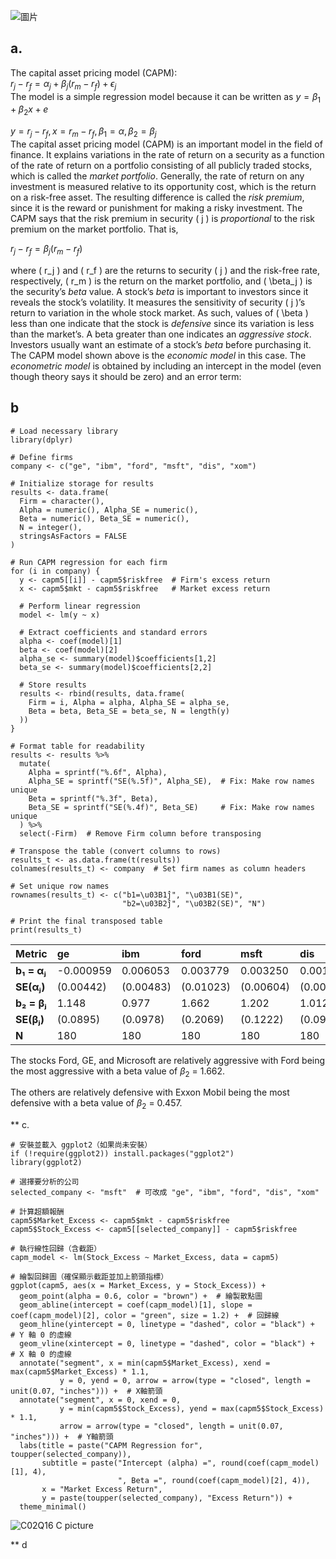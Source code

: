 ![圖片](https://github.com/user-attachments/assets/1bfc746b-97d6-462d-be3c-16f9b5e92f57)

## a.
The capital asset pricing model (CAPM):\
$r_j - r_f = \alpha_j + \beta_j (r_m - r_f) + \epsilon_j$
\
The model is a simple regression model because it can be written as $y = \beta_1 + \beta_2 x +e$

$y = r_j - r_f , x = r_m - r_f , \beta_1 = \alpha ,\beta_2 = \beta_j$
\
The capital asset pricing model (CAPM) is an important model in the field of finance. It explains variations in the rate of return on a security as a function of the rate of return on a portfolio consisting of all publicly traded stocks, which is called the *market portfolio*. Generally, the rate of return on any investment is measured relative to its opportunity cost, which is the return on a risk-free asset. The resulting difference is called the *risk premium*, since it is the reward or punishment for making a risky investment. The CAPM says that the risk premium in security \( j \) is *proportional* to the risk premium on the market portfolio. That is,

$r_j - r_f = \beta_j (r_m - r_f)$

where \( r_j \) and \( r_f \) are the returns to security \( j \) and the risk-free rate, respectively, \( r_m \) is the return on the market portfolio, and \( \beta_j \) is the security’s *beta* value. A stock’s *beta* is important to investors since it reveals the stock’s volatility. It measures the sensitivity of security \( j \)’s return to variation in the whole stock market. As such, values of \( \beta \) less than one indicate that the stock is *defensive* since its variation is less than the market’s. A beta greater than one indicates an *aggressive stock*. Investors usually want an estimate of a stock’s *beta* before purchasing it. The CAPM model shown above is the *economic model* in this case. The *econometric model* is obtained by including an intercept in the model (even though theory says it should be zero) and an error term:

## b
```
# Load necessary library
library(dplyr)

# Define firms
company <- c("ge", "ibm", "ford", "msft", "dis", "xom")

# Initialize storage for results
results <- data.frame(
  Firm = character(), 
  Alpha = numeric(), Alpha_SE = numeric(),
  Beta = numeric(), Beta_SE = numeric(), 
  N = integer(),
  stringsAsFactors = FALSE
)

# Run CAPM regression for each firm
for (i in company) {
  y <- capm5[[i]] - capm5$riskfree  # Firm's excess return
  x <- capm5$mkt - capm5$riskfree   # Market excess return
  
  # Perform linear regression
  model <- lm(y ~ x)
  
  # Extract coefficients and standard errors
  alpha <- coef(model)[1]
  beta <- coef(model)[2]
  alpha_se <- summary(model)$coefficients[1,2]
  beta_se <- summary(model)$coefficients[2,2]
  
  # Store results
  results <- rbind(results, data.frame(
    Firm = i, Alpha = alpha, Alpha_SE = alpha_se,
    Beta = beta, Beta_SE = beta_se, N = length(y)
  ))
}

# Format table for readability
results <- results %>%
  mutate(
    Alpha = sprintf("%.6f", Alpha), 
    Alpha_SE = sprintf("SE(%.5f)", Alpha_SE),  # Fix: Make row names unique
    Beta = sprintf("%.3f", Beta),
    Beta_SE = sprintf("SE(%.4f)", Beta_SE)     # Fix: Make row names unique
  ) %>%
  select(-Firm)  # Remove Firm column before transposing

# Transpose the table (convert columns to rows)
results_t <- as.data.frame(t(results))
colnames(results_t) <- company  # Set firm names as column headers

# Set unique row names
rownames(results_t) <- c("b1=\u03B1̂j", "\u03B1(SE)",
                         "b2=\u03B2̂j", "\u03B2(SE)", "N")

# Print the final transposed table
print(results_t)
```
| Metric      | ge        | ibm      | ford     | msft     | dis      | xom      |
|:-----------|:---------|:--------|:--------|:--------|:--------|:--------|
| **b₁ = αⱼ**  | -0.000959 | 0.006053 | 0.003779 | 0.003250 | 0.001047 | 0.005284 |
| **SE(αⱼ)**   | (0.00442) | (0.00483) | (0.01023) | (0.00604) | (0.00468) | (0.00354) |
| **b₂ = βⱼ**  | 1.148     | 0.977    | 1.662    | 1.202    | 1.012    | 0.457    |
| **SE(βⱼ)**   | (0.0895)  | (0.0978)  | (0.2069)  | (0.1222)  | (0.0946)  | (0.0716)  |
| **N**        | 180       | 180      | 180      | 180      | 180      | 180      |

The stocks Ford, GE, and Microsoft are relatively aggressive with Ford being the most aggressive with a beta value of $\beta_2$ = 1.662. 

The others are relatively defensive with Exxon Mobil being the most defensive with a beta value of $\beta_2$ = 0.457.


** c.
```
# 安裝並載入 ggplot2（如果尚未安裝）
if (!require(ggplot2)) install.packages("ggplot2")
library(ggplot2)

# 選擇要分析的公司
selected_company <- "msft"  # 可改成 "ge", "ibm", "ford", "dis", "xom"

# 計算超額報酬
capm5$Market_Excess <- capm5$mkt - capm5$riskfree
capm5$Stock_Excess <- capm5[[selected_company]] - capm5$riskfree

# 執行線性回歸（含截距）
capm_model <- lm(Stock_Excess ~ Market_Excess, data = capm5)

# 繪製回歸圖（確保顯示截距並加上箭頭指標）
ggplot(capm5, aes(x = Market_Excess, y = Stock_Excess)) +
  geom_point(alpha = 0.6, color = "brown") +  # 繪製散點圖
  geom_abline(intercept = coef(capm_model)[1], slope = coef(capm_model)[2], color = "green", size = 1.2) +  # 回歸線
  geom_hline(yintercept = 0, linetype = "dashed", color = "black") +  # Y 軸 0 的虛線
  geom_vline(xintercept = 0, linetype = "dashed", color = "black") +  # X 軸 0 的虛線
  annotate("segment", x = min(capm5$Market_Excess), xend = max(capm5$Market_Excess) * 1.1, 
           y = 0, yend = 0, arrow = arrow(type = "closed", length = unit(0.07, "inches"))) +  # X軸箭頭
  annotate("segment", x = 0, xend = 0, 
           y = min(capm5$Stock_Excess), yend = max(capm5$Stock_Excess) * 1.1, 
           arrow = arrow(type = "closed", length = unit(0.07, "inches"))) +  # Y軸箭頭
  labs(title = paste("CAPM Regression for", toupper(selected_company)),
       subtitle = paste("Intercept (alpha) =", round(coef(capm_model)[1], 4),
                        ", Beta =", round(coef(capm_model)[2], 4)),
       x = "Market Excess Return",
       y = paste(toupper(selected_company), "Excess Return")) +
  theme_minimal()
```
![C02Q16 C  picture](https://github.com/user-attachments/assets/623907e0-06d8-4a37-9302-2e7b56b9db96)

** d
